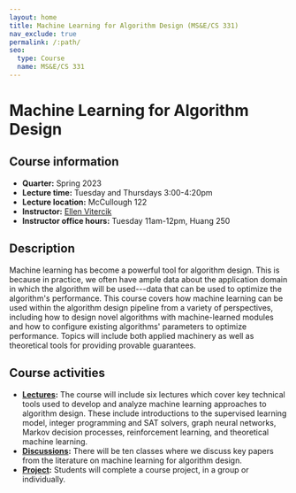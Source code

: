 ```yaml
---
layout: home
title: Machine Learning for Algorithm Design (MS&E/CS 331)
nav_exclude: true
permalink: /:path/
seo:
  type: Course
  name: MS&E/CS 331
---
```


# Machine Learning for Algorithm Design

## Course information

- **Quarter:** Spring 2023
- **Lecture time:** Tuesday and Thursdays 3:00-4:20pm
- **Lecture location:** McCullough 122
- **Instructor:** [Ellen Vitercik](https://vitercik.github.io)
- **Instructor office hours:** Tuesday 11am-12pm, Huang 250

## Description

Machine learning has become a powerful tool for algorithm design. This is because in practice, we often have ample data about the application domain in which the algorithm will be used---data that can be used to optimize the algorithm's performance. This course covers how machine learning can be used within the algorithm design pipeline from a variety of perspectives, including how to design novel algorithms with machine-learned modules and how to configure existing algorithms' parameters to optimize performance. Topics will include both applied machinery as well as theoretical tools for providing provable guarantees.

## Course activities

- **[Lectures](calendar.md):** The course will include six lectures which cover key technical tools used to develop and analyze machine learning approaches to algorithm design. These include introductions to the supervised learning model, integer programming and SAT solvers, graph neural networks, Markov decision processes, reinforcement learning, and theoretical machine learning.
- **[Discussions](discussions.md):** There will be ten classes where we discuss key papers from the literature on machine learning for algorithm design.
- **[Project](project.md):** Students will complete a course project, in a group or individually.
